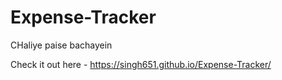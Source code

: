 # Expense-Tracker
CHaliye paise bachayein

Check it out here - https://singh651.github.io/Expense-Tracker/
